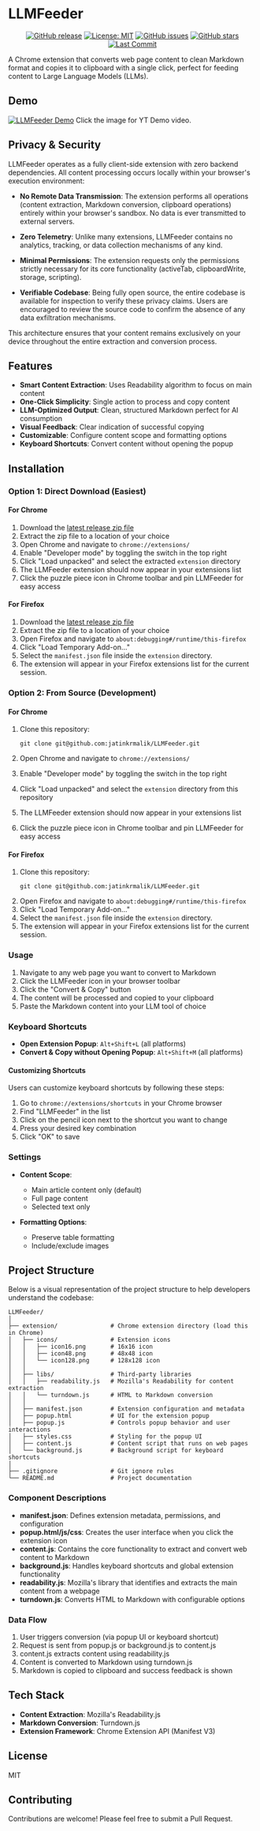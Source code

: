 # LLMFeeder

<div align="center">

[![GitHub release](https://img.shields.io/github/v/release/jatinkrmalik/LLMFeeder)](https://github.com/jatinkrmalik/LLMFeeder/releases)
[![License: MIT](https://img.shields.io/badge/License-MIT-yellow.svg)](https://opensource.org/licenses/MIT)
[![GitHub issues](https://img.shields.io/github/issues/jatinkrmalik/LLMFeeder)](https://github.com/jatinkrmalik/LLMFeeder/issues)
[![GitHub stars](https://img.shields.io/github/stars/jatinkrmalik/LLMFeeder)](https://github.com/jatinkrmalik/LLMFeeder/stargazers)
[![Last Commit](https://img.shields.io/github/last-commit/jatinkrmalik/LLMFeeder)](https://github.com/jatinkrmalik/LLMFeeder/commits/main)

</div>

A Chrome extension that converts web page content to clean Markdown format and copies it to clipboard with a single click, perfect for feeding content to Large Language Models (LLMs).

## Demo

[![LLMFeeder Demo](https://i3.ytimg.com/vi/JxHWqszlZDw/maxresdefault.jpg)](https://www.youtube.com/watch?v=JxHWqszlZDw)
Click the image for YT Demo video.

## Privacy & Security

LLMFeeder operates as a fully client-side extension with zero backend dependencies. All content processing occurs locally within your browser's execution environment:

- **No Remote Data Transmission**: The extension performs all operations (content extraction, Markdown conversion, clipboard operations) entirely within your browser's sandbox. No data is ever transmitted to external servers.

- **Zero Telemetry**: Unlike many extensions, LLMFeeder contains no analytics, tracking, or data collection mechanisms of any kind.

- **Minimal Permissions**: The extension requests only the permissions strictly necessary for its core functionality (activeTab, clipboardWrite, storage, scripting).

- **Verifiable Codebase**: Being fully open source, the entire codebase is available for inspection to verify these privacy claims. Users are encouraged to review the source code to confirm the absence of any data exfiltration mechanisms.

This architecture ensures that your content remains exclusively on your device throughout the entire extraction and conversion process.

## Features

- **Smart Content Extraction**: Uses Readability algorithm to focus on main content
- **One-Click Simplicity**: Single action to process and copy content
- **LLM-Optimized Output**: Clean, structured Markdown perfect for AI consumption
- **Visual Feedback**: Clear indication of successful copying
- **Customizable**: Configure content scope and formatting options
- **Keyboard Shortcuts**: Convert content without opening the popup

## Installation

### Option 1: Direct Download (Easiest)

#### For Chrome

1. Download the [latest release zip file](https://github.com/jatinkrmalik/LLMFeeder/releases/latest)
2. Extract the zip file to a location of your choice
3. Open Chrome and navigate to `chrome://extensions/`
4. Enable "Developer mode" by toggling the switch in the top right
5. Click "Load unpacked" and select the extracted `extension` directory
6. The LLMFeeder extension should now appear in your extensions list
7. Click the puzzle piece icon in Chrome toolbar and pin LLMFeeder for easy access

#### For Firefox

1. Download the [latest release zip file](https://github.com/jatinkrmalik/LLMFeeder/releases/latest)
2. Extract the zip file to a location of your choice
3. Open Firefox and navigate to `about:debugging#/runtime/this-firefox`
4. Click "Load Temporary Add-on..."
5. Select the `manifest.json` file inside the `extension` directory.
6. The extension will appear in your Firefox extensions list for the current session.

### Option 2: From Source (Development)

#### For Chrome

1. Clone this repository:
   ```
   git clone git@github.com:jatinkrmalik/LLMFeeder.git
   ```

2. Open Chrome and navigate to `chrome://extensions/`

3. Enable "Developer mode" by toggling the switch in the top right

4. Click "Load unpacked" and select the `extension` directory from this repository

5. The LLMFeeder extension should now appear in your extensions list

6. Click the puzzle piece icon in Chrome toolbar and pin LLMFeeder for easy access

#### For Firefox

1. Clone this repository:
   ```
   git clone git@github.com:jatinkrmalik/LLMFeeder.git
   ```
2. Open Firefox and navigate to `about:debugging#/runtime/this-firefox`
3. Click "Load Temporary Add-on..."
4. Select the `manifest.json` file inside the `extension` directory.
5. The extension will appear in your Firefox extensions list for the current session.

### Usage

1. Navigate to any web page you want to convert to Markdown
2. Click the LLMFeeder icon in your browser toolbar
3. Click the "Convert & Copy" button
4. The content will be processed and copied to your clipboard
5. Paste the Markdown content into your LLM tool of choice

### Keyboard Shortcuts

- **Open Extension Popup**: `Alt+Shift+L` (all platforms)
- **Convert & Copy without Opening Popup**: `Alt+Shift+M` (all platforms)

#### Customizing Shortcuts

Users can customize keyboard shortcuts by following these steps:

1. Go to `chrome://extensions/shortcuts` in your Chrome browser
2. Find "LLMFeeder" in the list
3. Click on the pencil icon next to the shortcut you want to change
4. Press your desired key combination
5. Click "OK" to save

### Settings

- **Content Scope**:
  - Main article content only (default)
  - Full page content
  - Selected text only

- **Formatting Options**:
  - Preserve table formatting
  - Include/exclude images

## Project Structure

Below is a visual representation of the project structure to help developers understand the codebase:

```
LLMFeeder/
│
├── extension/               # Chrome extension directory (load this in Chrome)
│   ├── icons/               # Extension icons
│   │   ├── icon16.png       # 16x16 icon
│   │   ├── icon48.png       # 48x48 icon
│   │   └── icon128.png      # 128x128 icon
│   │
│   ├── libs/                # Third-party libraries
│   │   ├── readability.js   # Mozilla's Readability for content extraction
│   │   └── turndown.js      # HTML to Markdown conversion
│   │
│   ├── manifest.json        # Extension configuration and metadata
│   ├── popup.html           # UI for the extension popup
│   ├── popup.js             # Controls popup behavior and user interactions
│   ├── styles.css           # Styling for the popup UI
│   ├── content.js           # Content script that runs on web pages
│   └── background.js        # Background script for keyboard shortcuts
│
├── .gitignore               # Git ignore rules
└── README.md                # Project documentation
```

### Component Descriptions

- **manifest.json**: Defines extension metadata, permissions, and configuration
- **popup.html/js/css**: Creates the user interface when you click the extension icon
- **content.js**: Contains the core functionality to extract and convert web content to Markdown
- **background.js**: Handles keyboard shortcuts and global extension functionality
- **readability.js**: Mozilla's library that identifies and extracts the main content from a webpage
- **turndown.js**: Converts HTML to Markdown with configurable options

### Data Flow

1. User triggers conversion (via popup UI or keyboard shortcut)
2. Request is sent from popup.js or background.js to content.js
3. content.js extracts content using readability.js
4. Content is converted to Markdown using turndown.js
5. Markdown is copied to clipboard and success feedback is shown

## Tech Stack

- **Content Extraction**: Mozilla's Readability.js
- **Markdown Conversion**: Turndown.js
- **Extension Framework**: Chrome Extension API (Manifest V3)

## License

MIT

## Contributing

Contributions are welcome! Please feel free to submit a Pull Request.

